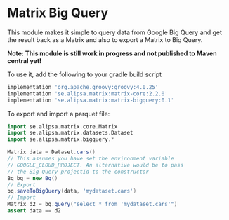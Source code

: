# Matrix Big Query

This module makes it simple to query data from Google Big Query and get the result back as a Matrix and also to export a Matrix to Big Query.

**Note: This module is still work in progress and not published to Maven central yet!**

To use it, add the following to your gradle build script
```groovy
implementation 'org.apache.groovy:groovy:4.0.25'
implementation 'se.alipsa.matrix:matrix-core:2.2.0'
implementation 'se.alipsa.matrix:matrix-bigquery:0.1'
```
To export and import a parquet file:
```groovy
import se.alipsa.matrix.core.Matrix
import se.alipsa.matrix.datasets.Dataset
import se.alipsa.matrix.bigquery.*

Matrix data = Dataset.cars()
// This assumes you have set the environment variable
// GOOGLE_CLOUD_PROJECT. An alternative would be to pass
// the Big Query projectId to the constructor
Bq bq = new Bq()
// Export 
bq.saveToBigQuery(data, 'mydataset.cars')
// Import
Matrix d2 = bq.query("select * from 'mydataset.cars'")
assert data == d2
```